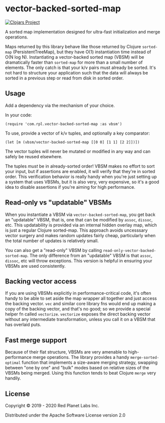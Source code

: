 # vector-backed-sorted-map
[![Clojars Project](https://img.shields.io/clojars/v/com.rpl/vector-backed-sorted-map.svg)](https://clojars.org/com.rpl/vector-backed-sorted-map)

A sorted map implementation designed for ultra-fast initialization and merge operations.

Maps returned by this library behave like those returned by Clojure `sorted-map` (PersistentTreeMap), but they have O(1) instantiation time instead of O(N log N). Instantiating a vector-backed sorted map (VBSM) will be dramatically faster than `sorted-map` for more than a small number of elements. The only catch is that your k/v pairs must already be sorted. It's not hard to structure your application such that the data will always be sorted in a previous step or read from disk in sorted order.

## Usage

Add a dependency via the mechanism of your choice.

In your code:

`(require 'com.rpl.vector-backed-sorted-map :as vbsm')`

To use, provide a vector of k/v tuples, and optionally a key comparator:

`(let [m (vbsm/vector-backed-sorted-map [[0 0] [1 1] [2 2]])])`

The vector tuples will never be mutated or modified in any way and can safely be reused elsewhere.

The tuples *must* be in already-sorted order! VBSM makes no effort to sort your input, but if assertions are enabled, it will verify that they're in sorted order. This verification behavior is really handy when you're just setting up a system that uses VBSMs, but it is also very, very expensive, so it's a good idea to disable assertions if you're aiming for high performance.

## Read-only vs "updatable" VBSMs

When you instantiate a VBSM via `vector-backed-sorted-map`, you get back an "updatable" VBSM, that is, one that can be modified by `assoc`, `dissoc`, etc. This updatability is provided via an internal hidden overlay map, which is just a regular Clojure sorted-map. This approach avoids uncesssary vector surgery and makes random updates fairly cheap, particularly when the total number of updates is relatively small.

You can also get a "read-only" VBSM by calling `read-only-vector-backed-sorted-map`. The only difference from an "updatable" VBSM is that `assoc`, `dissoc`, etc will throw exceptions. This version is helpful in ensuring your VBSMs are used consistently.

## Backing vector access

If you are using VBSMs explicitly in performance-critical code, it's often handy to be able to set aside the map wrapper all together and just access the backing vector. `vec` and similar core library fns would end up making a copy of the backing vector, and that's no good; so we provide a special helper fn called `vectorize`. `vectorize` exposes the direct backing vector without any intermediate transformation, unless you call it on a VBSM that has overlaid puts.

## Fast merge support

Because of their flat structure, VBSMs are very amenable to high-performance merge operations. The library provides a handy `merge-sorted-optimal` function that implements a size-aware merging strategy, swapping between "one by one" and "bulk" modes based on relative sizes of the VBSMs being merged. Using this function tends to beat Clojure `merge` very handily.

## License

Copyright © 2019 - 2020 Red Planet Labs Inc.

Distributed under the Apache Software License version 2.0
